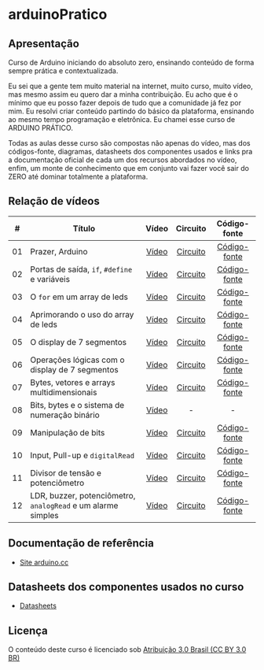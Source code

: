 # arduinoPratico

## Apresentação

Curso de Arduino iniciando do absoluto zero, ensinando conteúdo de forma sempre prática e contextualizada.

Eu sei que a gente tem muito material na internet, muito curso, muito vídeo, mas mesmo assim eu quero dar a minha contribuição. Eu acho que é o mínimo que eu posso fazer depois de tudo que a comunidade já fez por mim. Eu resolvi criar conteúdo partindo do básico da plataforma, ensinando ao mesmo tempo programação e eletrônica. Eu chamei esse curso de ARDUINO PRÁTICO.

Todas as aulas desse curso são compostas não apenas do vídeo, mas dos códigos-fonte, diagramas, datasheets dos componentes usados e links pra a documentação oficial de cada um dos recursos abordados no vídeo, enfim, um monte de conhecimento que em conjunto vai fazer você sair do ZERO até dominar totalmente a plataforma.

## Relação de vídeos

\# | Título | Vídeo | Circuito | Código-fonte
:-:|---|:-:|:-:|:-:
01|Prazer, Arduino|[Vídeo](https://youtu.be/l0JxLxfGLc8)|[Circuito](https://www.tinkercad.com/things/ioFDkrXA9KT)|[Código-fonte](./video001)
02|Portas de saída, `if`, `#define` e variáveis|[Vídeo](https://youtu.be/CUbEBmEMMaM)|[Circuito](https://www.tinkercad.com/things/djQAkdwqXOO)|[Código-fonte](./video002)
03|O `for` em um array de leds|[Vídeo](https://youtu.be/xnWyeCuxXg4)|[Circuito](https://www.tinkercad.com/things/alvZfQkhvFZ)|[Código-fonte](./video003)
04|Aprimorando o uso do array de leds|[Vídeo](https://youtu.be/rfqpyFBL3RE)|[Circuito](https://www.tinkercad.com/things/fTUdaSjy5fA)|[Código-fonte](./video004)
05|O display de 7 segmentos|[Vídeo](https://youtu.be/IAh0PLQDV4Y)|[Circuito](https://www.tinkercad.com/things/1NBURcrdkvC)|[Código-fonte](./video005)
06|Operações lógicas com o display de 7 segmentos|[Vídeo](https://youtu.be/N5GFSTxCaEc)|[Circuito](https://www.tinkercad.com/things/5bakCaxvpBk)|[Código-fonte](./video006)
07|Bytes, vetores e arrays multidimensionais|[Vídeo](https://youtu.be/e8KcvJOm4uM)|[Circuito](https://www.tinkercad.com/things/d4HlSnLgrtw)|[Código-fonte](./video007)
08|Bits, bytes e o sistema de numeração binário|[Vídeo](https://youtu.be/ufhF0CfmwqM)|-|-
09|Manipulação de bits|[Vídeo](https://youtu.be/HbFGUHcJdPI)|[Circuito](https://www.tinkercad.com/things/2xSKDYAtZug)|[Código-fonte](./video009)
10|Input, Pull-up e `digitalRead`|[Vídeo](https://youtu.be/ztcxRdF0Y9I)|[Circuito](https://www.tinkercad.com/things/czBK44ExxN5)|[Código-fonte](./video010)
11|Divisor de tensão e potenciômetro|[Vídeo]()|[Circuito](https://www.tinkercad.com/things/1acd726ywdN)|[Código-fonte](./video011)
12|LDR, buzzer, potenciômetro, `analogRead` e um alarme simples|[Vídeo]()|[Circuito](https://www.tinkercad.com/things/haCbqNjYgH4)|[Código-fonte](./video012)


## Documentação de referência

* [Site arduino.cc](https://www.arduino.cc/reference/pt/)

## Datasheets dos componentes usados no curso

* [Datasheets](./datasheets)

## Licença

O conteúdo deste curso é licenciado sob [Atribuição 3.0 Brasil (CC BY 3.0 BR)](https://creativecommons.org/licenses/by/3.0/br)